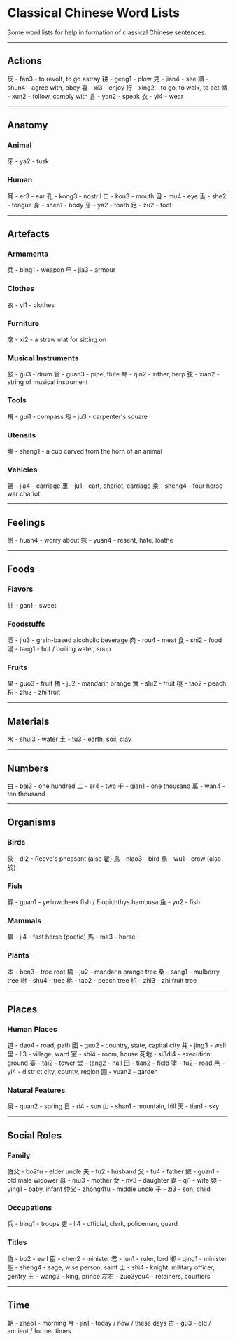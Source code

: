 # Classical Chinese Word Lists

Some word lists for help in formation of classical Chinese sentences.

---

## Actions

反 - fan3 - to revolt, to go astray
耕 - geng1 - plow
見 - jian4 - see
順 - shun4 - agree with, obey
喜 - xi3 - enjoy
行 - xing2 - to go, to walk, to act
循 - xun2 - follow, comply with
言 - yan2 - speak
衣 - yi4 - wear

---

## Anatomy

### Animal

牙 - ya2 - tusk

### Human

耳 - er3 - ear
孔 - kong3 - nostril
口 - kou3 - mouth
目 - mu4 - eye
舌 - she2 - tongue
身 - shen1 - body
牙 - ya2 - tooth
足 - zu2 - foot

---

## Artefacts

### Armaments

兵 - bing1 - weapon
甲 - jia3 - armour

### Clothes

衣 - yi1 - clothes

### Furniture

席 - xi2 - a straw mat for sitting on

### Musical Instruments

鼓 - gu3 - drum
管 - guan3 - pipe, flute
琴 - qin2 - zither, harp
弦 - xian2 - string of musical instrument

### Tools

規 - gui1 - compass
矩 - ju3 - carpenter's square

### Utensils

觴 - shang1 - a cup carved from the horn of an animal

### Vehicles

鴐 - jia4 - carriage
車 - ju1 - cart, chariot, carriage
乘 - sheng4 - four horse war chariot

---

## Feelings

患 - huan4 - worry about
怨 - yuan4 - resent, hate, loathe

---

## Foods

### Flavors

甘 - gan1 - sweet

### Foodstuffs

酒 - jiu3 - grain-based alcoholic beverage
肉 - rou4 - meat
食 - shi2 - food
湯 - tang1 - hot / boiling water, soup

### Fruits

果 - guo3 - fruit
橘 - ju2 - mandarin orange
實 - shi2 - fruit
桃 - tao2 - peach
枳 - zhi3 - zhi fruit

---

## Materials

水 - shui3 - water
土 - tu3 - earth, soil, clay

---

## Numbers

白 - bai3 - one hundred
二 - er4 - two
千 - qian1 - one thousand
萬 - wan4 - ten thousand

---

## Organisms

### Birds

狄 - di2 - Reeve's pheasant (also 翟)
鳥 - niao3 - bird
烏 - wu1 - crow (also 於)

### Fish

鰥 - guan1 - yellowcheek fish / Elopichthys bambusa
鱼 - yu2 - fish

### Mammals

驥 - ji4 - fast horse (poetic)
馬 - ma3 - horse

### Plants

本 - ben3 - tree root
橘 - ju2 - mandarin orange tree
桑 - sang1 - mulberry tree
樹 - shu4 - tree
桃 - tao2 - peach tree
枳 - zhi3 - zhi fruit tree

---

## Places

### Human Places

道 - dao4 - road, path
國 - guo2 - country, state, capital city
井 - jing3 - well
里 - li3 - village, ward
室 - shi4 - room, house
死地 - si3di4 - execution ground
臺 - tai2 - tower
堂 - tang2 - hall
田 - tian2 - field
塗 - tu2 - road
邑 - yi4 - district city, county, region
園 - yuan2 - garden

### Natural Features

泉 - quan2 - spring
日 - ri4 - sun
山 - shan1 - mountain, hill
天 - tian1 - sky

---

## Social Roles

### Family

伯父 - bo2fu - elder uncle
夫 - fu2 - husband
父 - fu4 - father
鰥 - guan1 - old male widower
母 - mu3 - mother
女 - nv3 - daughter
妻 - qi1 - wife
嬰 - ying1 - baby, infant
仲父 - zhong4fu - middle uncle
子 - zi3 - son, child

### Occupations

兵 - bing1 - troops
吏 - li4 - official, clerk, policeman, guard

### Titles

伯 - bo2 - earl
臣 - chen2 - minister
君 - jun1 - ruler, lord
卿 - qing1 - minister
聖 - sheng4 - sage, wise person, saint
士 - shi4 - knight, military officer, gentry
王 - wang2 - king, prince
左右 - zuo3you4 - retainers, courtiers

---

## Time

朝 - zhao1 - morning
今 - jin1 - today / now / these days
古 - gu3 - old / ancient / former times
